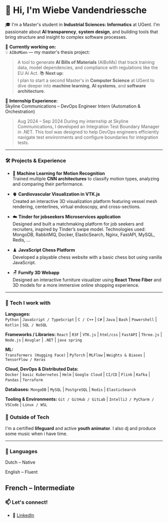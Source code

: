 # 👋 Hi, I'm Wiebe Vandendriessche

🎓 I'm a Master's student in **Industrial Sciences: Informatics** at UGent. I'm passionate about **AI transparency**, **system design**, and building tools that bring structure and insight to complex software processes.

🚀 **Currently working on:**  
💡 `AIBoMGen` — my master's thesis project:  
> A tool to generate **AI Bills of Materials** (AIBoMs) that track training data, model dependencies, and compliance with regulations like the EU AI Act.
📚 **Next up:**  
I plan to start a second Master's in **Computer Science** at UGent to dive deeper into **machine learning**, **AI systems**, and **software architecture**.

👔 **Internship Experience:**  
Skyline Communications – DevOps Engineer Intern (Automation & Orchestration)
> Aug 2024 – Sep 2024
During my internship at Skyline Communications, I developed an Integration Test Boundary Manager in .NET. This tool was designed to help DevOps engineers efficiently navigate test environments and configure boundaries for integration tests.

---

### 🛠️ Projects & Experience

- 🧠 **Machine Learning for Motion Recognition**  
  Trained multiple **CNN architectures** to classify motion types, analyzing and comparing their performance.

- 🫀 **Cardiovascular Visualization in VTK.js**  
  Created an interactive 3D visualization platform featuring vessel mesh rendering, centerlines, virtual endoscopy, and cross-sections.

- ☁️ **Tinder for jobseekers Microservices application**  
  Designed and built a matchmaking platform for job seekers and recruiters, inspired by Tinder’s swipe model. Technologies used: MongoDB, RabbitMQ, Docker, ElasticSearch, Nginx, FastAPI, MySQL, Redis, ...

- ♟️ **JavaScript Chess Platform**  
  Developed a playable chess website with a basic chess bot using vanilla JavaScript.

- 🪑 **Furnify 3D Webapp**  
  Designed an interactive furniture visualizer using **React Three Fiber** and 3D models for a more immersive online shopping experience.

---

### 🔧 Tech I work with

**Languages:**  
`Python` | `JavaScript / TypeScript` | `C / C++` | `C#` | `Java` | `Bash` | `Powershell` | `Kotlin` | `SQL / NoSQL`

**Frameworks / Libraries:**
`React` | `R3F` | `VTK.js` | `html/css` | `FastAPI` | `Three.js` | `Node.js` | `Anuglar` | `.NET` | `java spring`

**ML:**  
`Transformers (Hugging Face)` | `PyTorch` | `MLFlow` | `Weights & Biases` | `TensorFlow / Keras`

**Cloud, DevOps & Distributed Data:**  
`Docker` | `basic Kubernetes` | `Helm` | `Google Cloud` | `CI/CD` | `Flink` | `Kafka` | `Pandas` | `Terraform`

**Databases:**
`MongoDB` | `MySQL` | `PostgreSQL` | `Redis` | `ElasticSearch`

**Tooling & Environments:**
`Git / GitHub / GitLab` | `IntelliJ / PyCharm / VSCode` | `Linux / WSL`

### 🌊 Outside of Tech

I'm a certified **lifeguard** and active **youth animator**.
I also dj and produce some music when i have time.

---
### 💬 Languages

Dutch – Native

English – Fluent

French – Intermediate
---

### 📫 Let's connect!
- 💼 [LinkedIn](https://www.linkedin.com/in/wiebe-vandendriessche/?locale=en_US)
